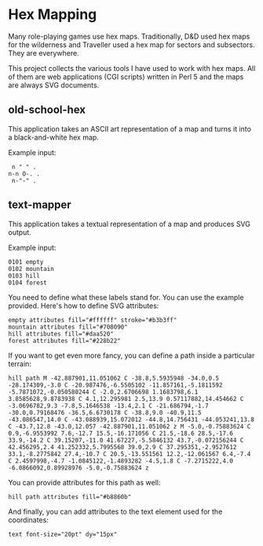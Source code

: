 Hex Mapping
===========

Many role-playing games use hex maps. Traditionally, D&D used hex maps
for the wilderness and Traveller used a hex map for sectors and
subsectors. They are everywhere.

This project collects the various tools I have used to work with hex
maps. All of them are web applications (CGI scripts) written in Perl 5
and the maps are always SVG documents.

old-school-hex
--------------

This application takes an ASCII art representation of a map and turns
it into a black-and-white hex map.

Example input:

     n " " .
    n-n O-. .
     n-"-" .

text-mapper
-----------

This application takes a textual representation of a map and produces
SVG output.

Example input:

    0101 empty
    0102 mountain
    0103 hill
    0104 forest

You need to define what these labels stand for. You can use the
example provided. Here's how to define SVG attributes:

    empty attributes fill="#ffffff" stroke="#b3b3ff"
    mountain attributes fill="#708090"
    hill attributes fill="#daa520"
    forest attributes fill="#228b22"

If you want to get even more fancy, you can define a path inside a
particular terrain:

    hill path M -42.887901,11.051062 C -38.8,5.5935948 -34.0,0.5 -28.174309,-3.0 C -20.987476,-6.5505102 -11.857161,-5.1811592 -5.7871072,-0.050580244 C -2.0,2.6706698 1.1683798,6.1 3.8585628,9.8783938 C 4.1,12.295981 2.5,13.9 0.57117882,14.454662 C -3.0696782,9.3 -7.8,5.1646538 -13.4,2.1 C -21.686794,-1.7 -30.0,0.79168476 -36.5,6.6730178 C -38.8,9.0 -40.9,11.5 -43.086547,14.0 C -43.088939,15.072012 -44.8,14.756431 -44.053241,13.8 C -43.7,12.8 -43.0,12.057 -42.887901,11.051062 z M -5.0,-0.75883624 C 0.9,-6.9553992 7.6,-12.7 15.5,-16.171056 C 21.5,-18.6 28.5,-17.6 33.9,-14.2 C 39.15207,-11.0 41.67227,-5.5846132 43.7,-0.072156244 C 42.456295,2.4 41.252332,5.7995568 39.0,2.9 C 37.295351,-2.9527612 33.1,-8.2775842 27.4,-10.7 C 20.5,-13.551561 12.2,-12.061567 6.4,-7.4 C 2.4597998,-4.7 -1.0845122,-1.4893282 -4.5,1.8 C -7.2715222,4.0 -6.0866092,0.89928976 -5.0,-0.75883624 z

You can provide attributes for this path as well:

    hill path attributes fill="#b8860b"

And finally, you can add attributes to the text element used for the
coordinates:

    text font-size="20pt" dy="15px"
